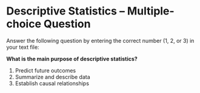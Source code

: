 # Descriptive Statistics – Multiple-choice Question

Answer the following question by entering the correct number (1, 2, or 3) in your text file:

**What is the main purpose of descriptive statistics?**

1. Predict future outcomes  
2. Summarize and describe data  
3. Establish causal relationships  


